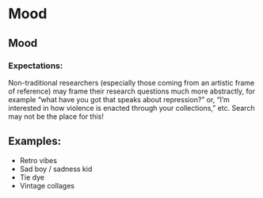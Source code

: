 # Mood

## Mood

### Expectations:

Non-traditional researchers \(especially those coming from an artistic frame of reference\) may frame their research questions much more abstractly, for example “what have you got that speaks about repression?” or, “I’m interested in how violence is enacted through your collections,” etc. Search may not be the place for this!

## Examples:

* Retro vibes
* Sad boy / sadness kid
* Tie dye
* Vintage collages

